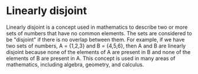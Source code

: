 # Linearly disjoint

Linearly disjoint is a concept used in mathematics to describe two or more sets of numbers that have no common elements. The sets are considered to be "disjoint" if there is no overlap between them. For example, if we have two sets of numbers, A = {1,2,3} and B = {4,5,6}, then A and B are linearly disjoint because none of the elements of A are present in B and none of the elements of B are present in A. This concept is used in many areas of mathematics, including algebra, geometry, and calculus.
